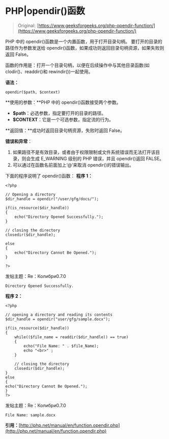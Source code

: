 # PHP|opendir()函数

> Original: [https://www.geeksforgeeks.org/php-opendir-function/](https://www.geeksforgeeks.org/php-opendir-function/)

PHP 中的 opendir()函数是一个内置函数，用于打开目录句柄。 要打开的目录的路径作为参数发送给 opendir()函数，如果成功则返回目录句柄资源，如果失败则返回 False。

函数的作用是：打开一个目录句柄，以便在后续操作中与其他目录函数(如 clodir()、readdir()和 rewindir())一起使用。

**语法：**

```
opendir($path, $context)
```

**使用的参数：**PHP 中的 opendir()函数接受两个参数。

*   **$path**：必选参数，指定要打开的目录的路径。
*   **$CONTEXT**：它是一个可选参数，指定流的行为。

**返回值：**成功时返回目录句柄资源，失败时返回 False。

**错误和异常**：

1.  如果路径不是有效目录，或者由于权限限制或文件系统错误而无法打开该目录，则会生成 E_WARNING 级别的 PHP 错误，并且 opendir()返回 FALSE。
2.  可以通过在函数名前面加上‘@’来取消 opendir()的错误输出。

下面的程序说明了 opendir()函数：
**程序 1：**

```
<?php

// Opening a directory
$dir_handle = opendir("/user/gfg/docs/");

if(is_resource($dir_handle))
{ 
    echo("Directory Opened Successfully.");
} 

// closing the directory
closedir($dir_handle);

else
{
    echo("Directory Cannot Be Opened.");
} 

?>
```

发帖主题：Re：Колибри0.7.0

```
Directory Opened Successfully.

```

**程序 2：**

```
<?php

// opening a directory and reading its contents
$dir_handle = opendir("user/gfg/sample.docx");

if(is_resource($dir_handle)) 
{ 
    while(($file_name = readdir($dir_handle)) == true) 
    { 
        echo("File Name: " . $file_Name);
        echo "<br>" ; 
    } 

    // closing the directory
    closedir($dir_handle);
}
else
{
echo("Directory Cannot Be Opened.");
}
?>
```

发帖主题：Re：Колибри0.7.0

```
File Name: sample.docx

```

**引用：**[http://php.net/manual/en/function.opendir.php](http://php.net/manual/en/function.opendir.php)